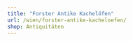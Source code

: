 ```yaml
---
title: "Forster Antike Kachelöfen"
url: /wien/forster-antike-kacheloefen/
shop: Antiquitäten
---
```

